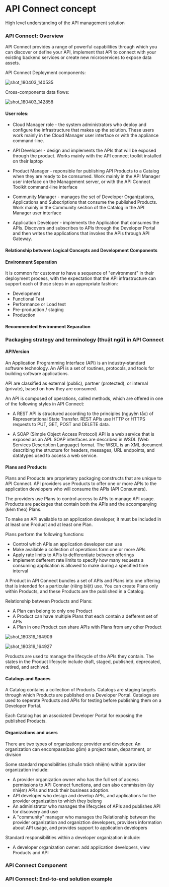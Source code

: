 # API Connect concept
High level understanding of the API management solution

### API Connect: Overview
API Connect provides a range of powerful capabilities through which you can discover or define your API, implement that API to connect with your existing backend services or create new microservices to expose data assets.

API Connect Deployment components:

![shot_180403_140535](https://user-images.githubusercontent.com/14268190/38234640-a747d9b4-3748-11e8-8034-d1acd401ad29.png)

Cross-components data flows:

![shot_180403_142858](https://user-images.githubusercontent.com/14268190/38235432-5fcc6156-374b-11e8-8656-a769939c1670.png)

#### User roles:
- Cloud Manager role - the system administrators who deploy and configure the infrastructure that makes up the solution. These users work mainly in the Cloud Manager user interface or with the appliance command-line.

- API Developer - design and implements the APIs that will be exposed through the product. Works mainly with the API connect toolkit installed on their laptop

- Product Manager - reponsible for publishing API Products to a Catalog when they are ready to be comsumed. Work mainly in the API Manager user interface on the Management server, or with the API Connect Toolkit command-line interface

- Community Manager - manages the set of Developer Organizations, Applications and Subscriptions that consume the published Products. Work mainly in the Community section of the Catalog in the API Manager user interface

- Application Developer - implements the Application that consumes the APIs. Discovers and subscribes to APIs through the Developer Portal and then writes the applications that invokes the APIs through API Gateway.

#### Relationship between Logical Concepts and Development Components

#### Environment Separation
It is common for customer to have a sequence of "environment" in their deployment process, with the expectation that the API infrastructure can support each of those steps in an appropriate fashion:
- Development
- Functional Test
- Performance or Load test
- Pre-production / staging
- Production

#### Recommended Environment Separation


### Packaging strategy and terminology (thuật ngữ) in API Connect
#### APIVersion
An Application Programming Interface (API) is an industry-standard software technology.
An API is a set of routines, protocols, and tools for building software applications.

API are classified as external (public), partner (protected), or internal (private), based on how they are consumed.

An API is composed of operations, called methods, which are offered in one of the following styles in API Connect:
- A REST API is structured according to the principles (nguyên tắc) of Representational State Transfer. REST APIs use HTTP or HTTPS requests to PUT, GET, POST and DELETE data.

- A SOAP (Simple Object Access Protocol) API is a web service that is exposed as an API. SOAP interfaces are described in WSDL (Web Services Description Language) format. The WSDL is an XML document describing the structure for headers, messages, URL endpoints, and datatypes used to access a web service.

#### Plans and Products
Plans and Products are proprietary packaging constructs that are unique to API Connect. API providers use Products to offer one or more APIs to the application developers who will consume the APIs (API Consumers).

The providers use Plans to control access to APIs to manage API usage. Products are packages that contain both the APIs and the accompanying (kèm theo) Plans.

To make an API available to an application developer, it must be included in at least one Product and at least one Plan.

Plans perform the following functions:
- Control which APIs an application developer can use
- Make available a collection of operations form one or more APIs
- Apply rate limits to APIs to defferentiate between offerings
- Implement defferent rate limits to specify how many requests a consuming application is allowed to make during a specified time interval

A Product in API Connect bundles a set of APIs and Plans into one offering that is intended for a particular (riêng biệt) use. You can create Plans only within Products, and these Products are the published in a Catalog.

Relationship between Products and Plans:
- A Plan can belong to only one Product
- A Product can have multiple Plans that each contain a defferent set of APIs
- A Plan in one Product can share APIs with Plans from any other Product

![shot_180319_164909](https://user-images.githubusercontent.com/14268190/37588669-85033600-2b95-11e8-898e-d095e843b44c.png)

![shot_180319_164927](https://user-images.githubusercontent.com/14268190/37588694-96daf656-2b95-11e8-8f69-261f2d8d2804.png)

Products are used to manage the lifecycle of the APIs they contain. The states in the Product lifecycle include draft, staged, published, deprecated, retired, and archived.

#### Catalogs and Spaces
A Catalog contains a collection of Products. Catalogs are staging targets through which Products are published on a Developer Portal. Catalogs are used to seperate Products and APIs for testing before publishing them on a Developer Portal.

Each Catalog has an associated Developer Portal for exposing the published Products.

#### Organizations and users
There are two types of organizations: provider and developer. An organization can encompass(bao gồm) a project team, department, or division

Some standard reponsibilities (chuẩn trách nhiệm) within a provider organization include:
- A provider organization owner who has the full set of access permissions to API Connect functions, and can also commission (ủy nhiệm) APIs and track their business adoption.
- API developer who design and develop APIs, and applications for the provider organization to which they belong
- An administrator who manages the lifecycles of APIs and publishes API for discovery and use
- A "community" manager who manages the Relationship between the provider organization and organiztion developers, providers information about API usage, and provides support to application developers

Standard responsibilities within a developer organization include:
- A developer organization owner: add application developers, view Products and API

### APi Connect Component

### API Connect: End-to-end solution example
